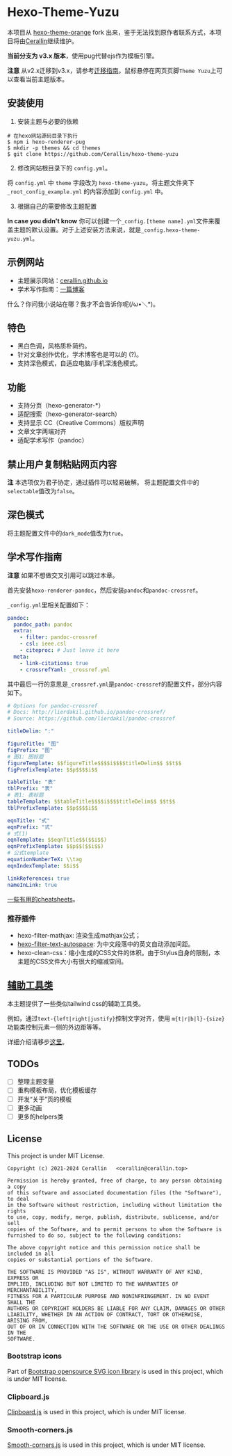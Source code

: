 # Hexo-Theme-Yuzu
本项目从 [hexo-theme-orange](https://github.com/Orange-way/hexo-theme-orange) fork 出来，鉴于无法找到原作者联系方式，本项目将由[Cerallin](https://github.com/Cerallin)继续维护。

**当前分支为 v3.x 版本**，使用pug代替ejs作为模板引擎。

**注意** 从v2.x迁移到v3.x，请参考[迁移指南](docs/migrate.md)。鼠标悬停在网页页脚`Theme Yuzu`上可以查看当前主题版本。

## 安装使用

1. 安装主题与必要的依赖

```shell
# 在hexo网站源码目录下执行
$ npm i hexo-renderer-pug
$ mkdir -p themes && cd themes
$ git clone https://github.com/Cerallin/hexo-theme-yuzu
```

2. 修改网站根目录下的 `config.yml`。

将 `config.yml` 中 `theme` 字段改为 `hexo-theme-yuzu`。将主题文件夹下 `_root_config_example.yml` 的内容添加到 `config.yml` 中。

3. 根据自己的需要修改主题配置

**In case you didn't know** 你可以创建一个`_config.[theme name].yml`文件来覆盖主题的默认设置。对于上述安装方法来说，就是`_config.hexo-theme-yuzu.yml`。

## 示例网站

- 主题展示网站：[cerallin.github.io](https://cerallin.github.io)
- 学术写作指南：[一篇博客](https://cerallin.github.io/notes/2021/12/12/%E5%A6%82%E4%BD%95%E9%85%8D%E7%BD%AE%E4%B8%80%E4%B8%AA%E5%AD%A6%E6%9C%AF%E5%86%99%E4%BD%9C%E5%8D%9A%E5%AE%A2/)

什么？你问我小说站在哪？我才不会告诉你呢(/ω•＼*)。

## 特色
- 黑白色调，风格质朴简约。
- 针对文章创作优化，学术博客也是可以的 (?)。
- 支持深色模式，自适应电脑/手机深浅色模式。

## 功能
- 支持分页（hexo-generator-*）
- 适配搜索（hexo-generator-search）
- 支持显示 CC（Creative Commons）版权声明
- 文章文字两端对齐
- 适配学术写作（pandoc）

## 禁止用户复制粘贴网页内容

**注** 本选项仅为君子协定，通过插件可以轻易破解。
将主题配置文件中的`selectable`值改为`false`。

## 深色模式

将主题配置文件中的`dark_mode`值改为`true`。

## 学术写作指南

**注意** 如果不想做交叉引用可以跳过本章。

首先安装`hexo-renderer-pandoc`，然后安装`pandoc`和`pandoc-crossref`。

`_config.yml`里相关配置如下：
```yaml
pandoc:
  pandoc_path: pandoc
  extra:
    - filter: pandoc-crossref
    - csl: ieee.csl
    - citeproc: # Just leave it here
  meta:
    - link-citations: true
    - crossrefYaml: _crossref.yml
```

其中最后一行的意思是`_crossref.yml`是`pandoc-crossref`的配置文件，部分内容如下。

```yaml
# Options for pandoc-crossref
# Docs: http://lierdakil.github.io/pandoc-crossref/
# Source: https://github.com/lierdakil/pandoc-crossref

titleDelim: ":"

figureTitle: "图"
figPrefix: "图"
# 图1: 图标题
figureTemplate: $$figureTitle$$$$i$$$$titleDelim$$ $$t$$
figPrefixTemplate: $$p$$$$i$$

tableTitle: "表"
tblPrefix: "表"
# 表1: 表标题
tableTemplate: $$tableTitle$$$$i$$$$titleDelim$$ $$t$$
tblPrefixTemplate: $$p$$$$i$$

eqnTitle: "式"
eqnPrefix: "式"
# 式(1)
eqnTemplate: $$eqnTitle$$($$i$$)
eqnPrefixTemplate: $$p$$($$i$$)
# 公式template
equationNumberTeX: \\tag
eqnIndexTemplate: $$i$$

linkReferences: true
nameInLink: true
```

[一些有用的cheatsheets](docs/writing.md)。

### 推荐插件

- hexo-filter-mathjax: 渲染生成mathjax公式；
- [hexo-filter-text-autospace](https://github.com/cerallin/hexo-filter-text-autospace): 为中文段落中的英文自动添加间距。
- hexo-clean-css：缩小生成的CSS文件的体积。由于Stylus自身的限制，本主题的CSS文件大小有很大的缩减空间。

## [辅助工具类](./docs/helpers.md)

本主题提供了一些类似tailwind css的辅助工具类。

例如，通过`text-{left|right|justify}`控制文字对齐，使用 `m{t|r|b|l}-{size}` 功能类控制元素一侧的外边距等等。

详细介绍请移步[这里](./docs/helpers.md)。

## TODOs

- [ ] 整理主题变量
- [ ] 重构模板布局，优化模板缓存
- [ ] 开发“关于”页的模板
- [ ] 更多动画
- [ ] 更多的helpers类

## License

This project is under MIT License.

    Copyright (c) 2021-2024 Cerallin   <cerallin@cerallin.top>

    Permission is hereby granted, free of charge, to any person obtaining a copy
    of this software and associated documentation files (the "Software"), to deal
    in the Software without restriction, including without limitation the rights
    to use, copy, modify, merge, publish, distribute, sublicense, and/or sell
    copies of the Software, and to permit persons to whom the Software is
    furnished to do so, subject to the following conditions:

    The above copyright notice and this permission notice shall be included in all
    copies or substantial portions of the Software.

    THE SOFTWARE IS PROVIDED "AS IS", WITHOUT WARRANTY OF ANY KIND, EXPRESS OR
    IMPLIED, INCLUDING BUT NOT LIMITED TO THE WARRANTIES OF MERCHANTABILITY,
    FITNESS FOR A PARTICULAR PURPOSE AND NONINFRINGEMENT. IN NO EVENT SHALL THE
    AUTHORS OR COPYRIGHT HOLDERS BE LIABLE FOR ANY CLAIM, DAMAGES OR OTHER
    LIABILITY, WHETHER IN AN ACTION OF CONTRACT, TORT OR OTHERWISE, ARISING FROM,
    OUT OF OR IN CONNECTION WITH THE SOFTWARE OR THE USE OR OTHER DEALINGS IN THE
    SOFTWARE.

### Bootstrap icons

Part of [Bootstrap opensource SVG icon library](https://github.com/twbs/icons) is used in this project, which is under MIT license.

### Clipboard.js

[Clipboard.js](https://github.com/zenorocha/clipboard.js) is used in this project, which is under MIT license.

### Smooth-corners.js

[Smooth-corners.js](https://github.com/wopian/smooth-corners) is used in this project, which is under MIT license.
